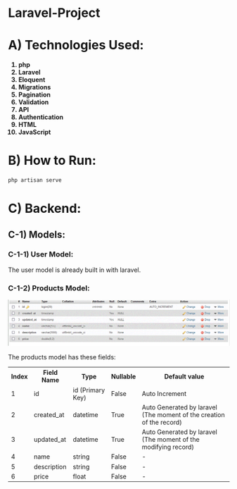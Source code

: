 # Laravel-Project


# A) Technologies Used:


<b>

1. php
2. Laravel
3. Eloquent
4. Migrations
5. Pagination
6. Validation
7. API
8. Authentication
9. HTML
10. JavaScript


</b>


# B) How to Run:

```bash
php artisan serve
```



# C) Backend:


## C-1) Models:


### C-1-1) User Model:

The user model is already built in with laravel.


### C-1-2) Products Model:


<img src="images/products_fields.gif">


The products model has these fields:


<table>
	<tr>
		<th>Index</th>
		<th>Field Name</th>
		<th>Type</th>
		<th>Nullable</th>
		<th>Default value</th>
	</tr>
	<tr>
		<td>1</td>
		<td>id</td>
		<td>id (Primary Key)</td>
		<td>False</td>
		<td>Auto Increment</td>
	</tr>
	<tr>
		<td>2</td>
		<td>created_at</td>
		<td>datetime</td>
		<td>True</td>
		<td>Auto Generated by laravel (The moment of the creation of the record)</td>
	</tr>
	<tr>
		<td>3</td>
		<td>updated_at</td>
		<td>datetime</td>
		<td>True</td>
		<td>Auto Generated by laravel (The moment of the modifying record)</td>
	</tr>
	<tr>
		<td>4</td>
		<td>name</td>
		<td>string</td>
		<td>False</td>
		<td>-</td>
	</tr>
	<tr>
		<td>5</td>
		<td>description</td>
		<td>string</td>
		<td>False</td>
		<td>-</td>
	</tr>
	<tr>
		<td>6</td>
		<td>price</td>
		<td>float</td>
		<td>False</td>
		<td>-</td>
	</tr>


</table>











